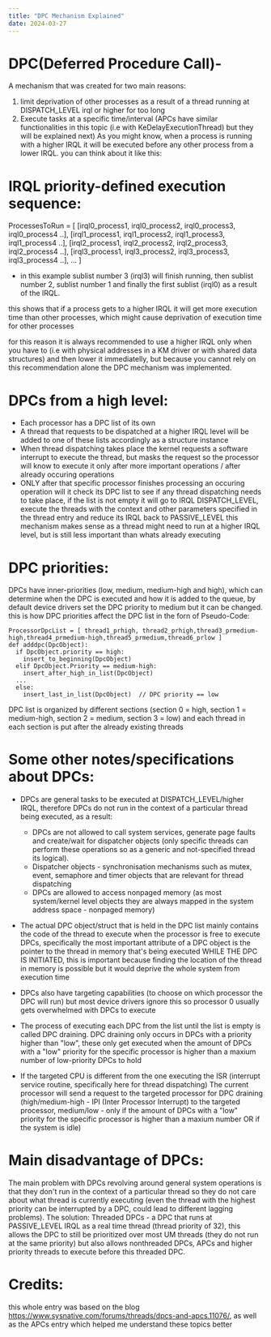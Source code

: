 ```yaml
---
title: "DPC Mechanism Explained"
date: 2024-03-27
---
```


# DPC(Deferred Procedure Call)-
A mechanism that was created for two main reasons:
1) limit deprivation of other processes as a result of a thread running at DISPATCH_LEVEL irql or higher for too long
2) Execute tasks at a specific time/interval (APCs have similar functionalities in this topic (i.e with KeDelayExecutionThread) but they will be explained next)
As you might know, when a process is running with a higher IRQL it will be executed before any other process from a lower IRQL. you can think about it like this:


# IRQL priority-defined execution sequence:

ProcessesToRun = [
[irql0_process1, irql0_process2, irql0_process3, irql0_process4 ..],
[irql1_process1, irql1_process2, irql1_process3, irql1_process4 ..],
[irql2_process1, irql2_process2, irql2_process3, irql2_process4 ..],
[irql3_process1, irql3_process2, irql3_process3, irql3_process4 ..],
...
]
- in this example sublist number 3 (irql3) will finish running, then sublist number 2, sublist number 1 and finally the first sublist (irql0) as a result of the IRQL.


this shows that if a process gets to a higher IRQL it will get more execution time than other processes, which might cause deprivation of execution time
for other processes
  
for this reason it is always recommended to use a higher IRQL only when you have to (i.e with physical addresses in a KM driver or with shared data structures)
and then lower it immediatelly, but because you cannot rely on this recommendation alone the DPC mechanism was implemented.


# DPCs from a high level:
- Each processor has a DPC list of its own
- A thread that requests to be dispatched at a higher IRQL level will be added to one of these lists accordingly as a structure instance
- When thread dispatching takes place the kernel requests a software interrupt to execute the thread, but masks the request so the processor will know to execute
  it only after more important operations / after already occuring operations
- ONLY after that specific processor finishes processing an occuring operation will it check its DPC list to see if any thread dispatching needs to take place,
  if the list is not empty it will go to IRQL DISPATCH_LEVEL, execute the threads with the context and other parameters specified in the thread entry and reduce its
   IRQL back to PASSIVE_LEVEL
this mechanism makes sense as a thread might need to run at a higher IRQL level, but is still less important than whats already executing


# DPC priorities:
DPCs have inner-priorities (low, medium, medium-high and high), which can determine when the DPC is executed and how it is added to the queue, by default device
  drivers set the DPC priority to medium but it can be changed. this is how DPC priorities affect the DPC list in the forn of Pseudo-Code:
    
    ProcessorDpcList = [ thread1_prhigh, thread2_prhigh,thread3_prmedium-high,thread4_prmedium-high,thread5_prmedium,thread6_prlow ]
    def adddpc(DpcObject):
      if DpcObject.priority == high:
        insert_to_beginning(DpcObject)
      elif DpcObject.Priority == medium-high:
        insert_after_high_in_list(DpcObject)
      ...
      else:
        insert_last_in_list(DpcObject)  // DPC priority == low

DPC list is organized by different sections (section 0 = high, section 1 = medium-high, section 2 = medium, section 3 = low) and each thread in each section
is put after the already existing threads


# Some other notes/specifications about DPCs:
- DPCs are general tasks to be executed at DISPATCH_LEVEL/higher IRQL, therefore DPCs do not run in the context of a particular thread being executed, as a result:
  - DPCs are not allowed to call system services, generate page faults and create/wait for dispatcher objects (only specific threads can perform
  these operations so as a generic and not-specified thread its logical).
  * Dispatcher objects - synchronisation mechanisms such as mutex, event, semaphore and timer objects that are relevant for thread dispatching
  - DPCs are allowed to access nonpaged memory (as most system/kernel level objects they are always mapped in the system address space - nonpaged memory)

- The actual DPC object/struct that is held in the DPC list mainly contains the code of the thread to execute when the processor is free to execute DPCs,
  specifically the most important attribute of a DPC object is the pointer to the thread in memory that's being executed WHILE THE DPC IS INITIATED,
  this is important because finding the location of the thread in memory is possible but it would deprive the whole system from execution time

- DPCs also have targeting capabilities (to choose on which processor the DPC will run) but most device drivers ignore this so processor 0 usually gets overwhelmed
  with DPCs to execute
- The process of executing each DPC from the list until the list is empty is called DPC draining. DPC draining only occurs in DPCs with a priority higher
  than "low", these only get executed when the amount of DPCs with a "low" priority for the specific processor is higher than a maxium number of low-priority DPCs
  to hold
- If the targeted CPU is different from the one executing the ISR (interrupt service routine, specifically here for thread dispatching) The current processor will
  send a request to the targeted processor for DPC draining (high/medium-high - IPI (Inter Processor Interrupt) to the targeted processor, medium/low - only
  if the amount of DPCs with a "low" priority for the specific processor is higher than a maxium number OR if the system is idle)
      

# Main disadvantage of DPCs:
The main problem with DPCs revolving around general system operations is that they don't run in the context of a particular thread so they do not care about 
what thread is currently executing (even the thread with the highest priority can be interrupted by a DPC, could lead to different lagging problems). The solution:
Threaded DPCs - a DPC that runs at PASSIVE_LEVEL IRQL as a real time thread (thread priority of 32), this allows the DPC to still be prioritized over most UM threads
(they do not run at the same priority) but also allows nonthreaded DPCs, APCs and higher priority threads to execute before this threaded DPC.

# Credits:
this whole entry was based on the blog https://www.sysnative.com/forums/threads/dpcs-and-apcs.11076/, as well as the APCs entry which helped me understand these 
topics better
